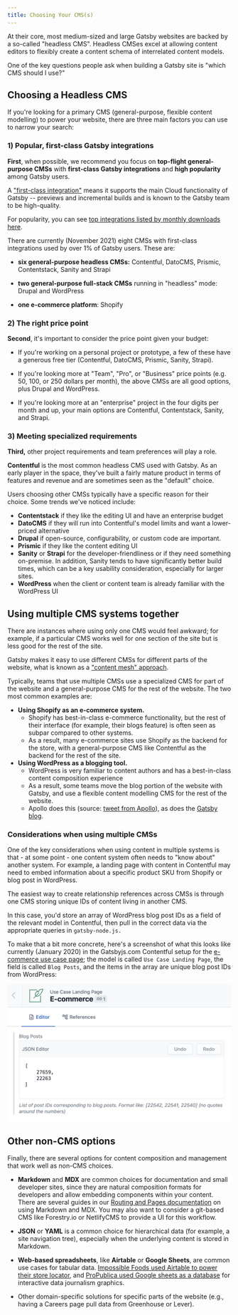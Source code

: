 ```yaml
---
title: Choosing Your CMS(s)
---
```


At their core, most medium-sized and large Gatsby websites are backed by a so-called "headless CMS". Headless CMSes excel at allowing content editors to flexibly create a content schema of interrelated content models.

One of the key questions people ask when building a Gatsby site is "which CMS should I use?"

## Choosing a Headless CMS

If you're looking for a primary CMS (general-purpose, flexible content modelling) to power your website, there are three main factors you can use to narrow your search:

### 1) Popular, first-class Gatsby integrations

**First**, when possible, we recommend you focus on **top-flight general-purpose CMSs** with **first-class Gatsby integrations** and **high popularity** among Gatsby users.

A ["first-class integration"](https://support.gatsbyjs.com/hc/en-us/articles/360052503494-Developing-a-first-class-CMS-integration-for-Gatsby-Cloud) means it supports the main Cloud functionality of Gatsby -- previews and incremental builds and is known to the Gatsby team to be high-quality.

For popularity, you can see [top integrations listed by monthly downloads here](/plugins?=gatsby-source).

There are currently (November 2021) eight CMSs with first-class integrations used by over 1% of Gatsby users. These are:

- **six general-purpose headless CMSs:** Contentful, DatoCMS, Prismic, Contentstack, Sanity and Strapi

- **two general-purpose full-stack CMSs** running in "headless" mode: Drupal and WordPress

- **one e-commerce platform**: Shopify

### 2) The right price point

**Second**, it's important to consider the price point given your budget:

- If you're working on a personal project or prototype, a few of these have a generous free tier (Contentful, DatoCMS, Prismic, Sanity, Strapi).

- If you're looking more at "Team", "Pro", or "Business" price points (e.g. 50, 100, or 250 dollars per month), the above CMSs are all good options, plus Drupal and WordPress.

- If you're looking more at an "enterprise" project in the four digits per month and up, your main options are Contentful, Contentstack, Sanity, and Strapi.

### 3) Meeting specialized requirements

**Third,** other project requirements and team preferences will play a role.

**Contentful** is the most common headless CMS used with Gatsby. As an early player in the space, they've built a fairly mature product in terms of features and revenue and are sometimes seen as the "default" choice.

Users choosing other CMSs typically have a specific reason for their choice. Some trends we've noticed include:

- **Contentstack** if they like the editing UI and have an enterprise budget
- **DatoCMS** if they will run into Contentful's model limits and want a lower-priced alternative
- **Drupal** if open-source, configurability, or custom code are important.
- **Prismic** if they like the content editing UI
- **Sanity** or **Strapi** for the developer-friendliness or if they need something on-premise. In addition, Sanity tends to have significantly better build times, which can be a key usability consideration, especially for larger sites.
- **WordPress** when the client or content team is already familiar with the WordPress UI

## Using multiple CMS systems together

There are instances where using only one CMS would feel awkward; for example, if a particular CMS works well for one section of the site but is less good for the rest of the site.

Gatsby makes it easy to use different CMSs for different parts of the website, what is known as a ["content mesh" approach](/blog/2018-10-04-journey-to-the-content-mesh/).

Typically, teams that use multiple CMSs use a specialized CMS for part of the website and a general-purpose CMS for the rest of the website. The two most common examples are:

- **Using Shopify as an e-commerce system.**
  - Shopify has best-in-class e-commerce functionality, but the rest of their interface (for example, their blogs feature) is often seen as subpar compared to other systems.
  - As a result, many e-commerce sites use Shopify as the backend for the store, with a general-purpose CMS like Contentful as the backend for the rest of the site.
- **Using WordPress as a blogging tool.**
  - WordPress is very familiar to content authors and has a best-in-class content composition experience
  - As a result, some teams move the blog portion of the website with Gatsby, and use a flexible content modelling CMS for the rest of the website.
  - Apollo does this (source: [tweet from Apollo](https://twitter.com/apollographql/status/1250479066605662210)), as does the [Gatsby blog](/blog/).

### Considerations when using multiple CMSs

One of the key considerations when using content in multiple systems is that - at some point - one content system often needs to "know about" another system. For example, a landing page with content in Contentful may need to embed information about a specific product SKU from Shopify or blog post in WordPress.

The easiest way to create relationship references across CMSs is through one CMS storing unique IDs of content living in another CMS.

In this case, you'd store an array of WordPress blog post IDs as a field of the relevant model in Contentful, then pull in the correct data via the appropriate queries in `gatsby-node.js.`

To make that a bit more concrete, here's a screenshot of what this looks like currently (January 2020) in the Gatsbyjs.com Contentful setup for the [e-commerce use case page](/use-cases/e-commerce/); the model is called `Use Case Landing Page`, the field is called `Blog Posts`, and the items in the array are unique blog post IDs from WordPress:

![Screenshot of Gatsbyjs.com Contentful setup](../images/use-case-landing-page-screenshot.jpg)

## Other non-CMS options

Finally, there are several options for content composition and management that work well as non-CMS choices.

- **Markdown** and **MDX** are common choices for documentation and small developer sites, since they are natural composition formats for developers and allow embedding components within your content. There are several guides in our [Routing and Pages documentation](https://www.gatsbyjs.com/docs/how-to/routing/) on using Markdown and MDX. You may also want to consider a git-based CMS like Forestry.io or NetlifyCMS to provide a UI for this workflow.

- **JSON** or **YAML** is a common choice for hierarchical data (for example, a site navigation tree), especially when the underlying content is stored in Markdown.

- **Web-based spreadsheets**, like **Airtable** or **Google Sheets**, are common use cases for tabular data. [Impossible Foods used Airtable to power their store locator](/blog/2020-05-07-gatsby-delivers-impossible-burgers-map/), and [ProPublica used Google sheets as a database](/blog/2019-03-29-interview-with-david-eads/) for interactive data journalism graphics.

- Other domain-specific solutions for specific parts of the website (e.g., having a Careers page pull data from Greenhouse or Lever).
